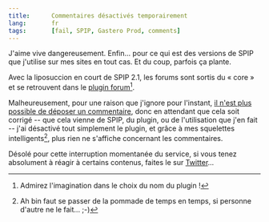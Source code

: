 ```yaml
---
title:      Commentaires désactivés temporairement
lang:       fr
tags:       [fail, SPIP, Gastero Prod, comments]
---
```


J'aime vive dangereusement. Enfin... pour ce qui est des versions de SPIP que j'utilise sur mes sites en tout cas. Et du coup, parfois ça plante.

Avec la liposuccion en court de SPIP 2.1, les forums sont sortis du « core » et se retrouvent dans le [plugin forum](http://zone.spip.org/trac/spip-zone/browser/_plugins_/_core_/forum)[^1].

Malheureusement, pour une raison que j'ignore pour l'instant, [il n'est plus possible de déposer un commentaire](http://trac.rezo.net/trac/spip-zone/ticket/673), donc en attendant que cela soit corrigé -- que cela vienne de SPIP, du plugin, ou de l'utilisation que j'en fait -- j'ai désactivé tout simplement le plugin, et grâce à mes squelettes intelligents[^2], plus rien ne s'affiche concernant les commentaires.

Désolé pour cette interruption momentanée du service, si vous tenez absolument à réagir à certains contenus, faites le sur [Twitter](http://twitter.com/nhoizey)...

[^1]: Admirez l'imagination dans le choix du nom du plugin !

[^2]: Ah bin faut se passer de la pommade de temps en temps, si personne d'autre ne le fait... ;-)
